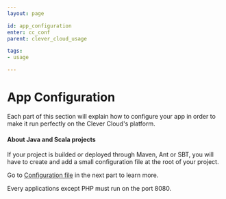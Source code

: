 ```yaml
---
layout: page

id: app_configuration
enter: cc_conf
parent: clever_cloud_usage

tags:
- usage

---
```

# App Configuration


Each part of this section will explain how to configure your app in order to make it run perfectly on the Clever Cloud's platform.

<div class="alert alert-info">
	<h4>About Java and Scala projects</h4>
<p>If your project is builded or deployed through Maven, Ant or SBT, you will have to create and add a small configuration file at the root of your project.</p>
Go to <a href="/app-configuration/cc-conf.html">Configuration file</a> in the next part to learn more.
</div>

Every applications except PHP must run on the port 8080.
